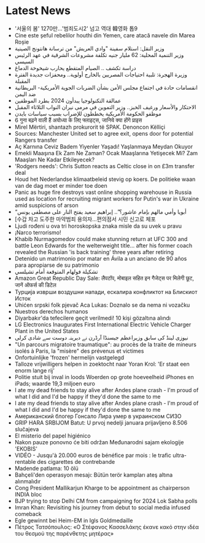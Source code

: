 # Latest News
-  '서울의 봄' 1270만…'범죄도시2' 넘고 역대 韓영화 톱9
-  Cine este șeful rebelilor houthi din Yemen, care atacă navele din Marea Roșie
-  وزير النقل: استلام سفينة "وادي العريش" من ترسانة هانتونج الصينية
-  وزير التنمية المحلية: 62 مليار جنيه تكلفة مشروعات الشرقية في عهد الرئيس السيسي
-  دراسة تكشف .. الصيام المتقطع يحارب شيخوخة الدماغ
-  وزيرة الهجرة: تلبية احتياجات المصريين بالخارج أولوية.. ومحفزات جديدة الفترة المقبلة
-  انقسامات حادة في اجتماع مجلس الأمن بشأن الضربات الجوية الأمريكية- البريطانية ضد اليمن
-  عمالقة التكنولوجيا يبدأون 2024 بطرد الموظفين
-  الاحتكار والأسعار ورغيف الخبز.. وزير التموين في مرمى نيران النواب الثلاثاء المقبل
-  موظفو الحكومة الأمريكية يخططون للإضراب بسبب سياسات بايدن
-  6 गुना बढ़ने वाली हैं अयोध्या के लिए फ्लाइट्स, जानिये क्या होंगे प्राइस
-  Mirel Mërtiri, shantazh prokurorit të SPAK. Denoncon Këlliçi
-  Sources: Manchester United set to agree exit, opens door for potential Rangers transfer
-  Aç Karnına Ceviz Badem Yiyenler Yaşadı! Yaşlanmaya Meydan Okuyor
-  Emekli Maaşına Ek Zam Ne Zaman? Ocak Maaşlarına Yetişecek Mi? Zam Maaşları Ne Kadar Etkileyecek?
-  'Rodgers needs': Chris Sutton reacts as Celtic close in on £3m transfer deal
-  Houd het Nederlandse klimaatbeleid stevig op koers. De politieke waan van de dag moet er minder toe doen
-  Panic as huge fire destroys vast online shopping warehouse in Russia used as location for recruiting migrant workers for Putin's war in Ukraine amid suspicions of arson
-  “أبويا وأمي مالهم بإمام عاشور؟”.. إبراهيم سعيد يفتح النار على مصطفى يونس
-  [수갑 차고 도주한 마약범죄 용의자…편의점서 시민 신고로 체포
-  Ljudi rođeni u ova tri horoskopska znaka misle da su uvek u pravu
-  ¡Narco terrorismo!
-  Khabib Nurmagomedov could make stunning return at UFC 300 and battle Leon Edwards for the welterweight title... after his former coach revealed the Russian 'is back training' three years after retiring
-  Detenido un matrimonio por matar en Ávila a un anciano de 90 años para apropiarse de su patrimonio
-  تشكيلة فولهام المتوقعة أمام تشيلسي
-  Amazon Great Republic Day Sale: लैपटॉप, मोबाइल सहित इन गैजेट्स पर मिलेगी छूट, जानें ऑफर्स की डिटेल
-  Турција изврши воздушни напади, ескалира конфликтот на Блискиот Исток
-  Uhićen srpski folk pjevač Aca Lukas: Doznalo se da nema ni vozačku
-  Nuestros derechos humanos
-  Diyarbakır'da tefecilere geçit verilmedi! 10 kişi gözaltına alındı
-  LG Electronics Inaugurates First International Electric Vehicle Charger Plant in the United States
-  نیوزی لینڈ کی سابق وزیراعظم جیسنڈا آرڈرن نے دیرینہ دوست سے شادی کرلی
-  "Un parcours migratoire traumatique": au procès de la traite de mineurs isolés à Paris, la "misère" des prévenus et victimes
-  Onfortuinlijke 'frozen' hermelijn vastgelegd
-  Talloze vrijwilligers helpen in zoektocht naar Yoran Krol: 'Er staat een enorm lange rij'
-  Politie stuit bij inval in loods Woerden op grote hoeveelheid iPhones en iPads; waarde 19,3 miljoen euro
-  I ate my dead friends to stay alive after Andes plane crash - I'm proud of what I did and I'd be happy if they'd done the same to me
-  I ate my dead friends to stay alive after Andes plane crash - I'm proud of what I did and I'd be happy if they'd done the same to me
-  Американский блогер Гонсало Лира умер в украинском СИЗО
-  GRIP HARA SRBIJOM Batut: U prvoj nedelji januara prijavljeno 8.506 slučajeva
-  El misterio del papel higiénico
-  Nakon pauze ponovno će biti održan Međunarodni sajam ekologije 'EKOBIS'
-  VIDÉO - Jusqu'à 20.000 euros de bénéfice par mois : le trafic ultra-rentable des cigarettes de contrebande
-  Madende patlama: 10 ölü
-  Bahçeli'den operasyon mesajı: Bütün terör kampları ateş altına alınmalıdır
-  Cong President Mallikarjun Kharge to be appointment as chairperson INDIA bloc
-  BJP trying to stop Delhi CM from campaigning for 2024 Lok Sabha polls
-  Imran Khan: Revisiting his journey from debut to social media infused comeback
-  Egle gewinnt bei Heim-EM in Igls Goldmedaille
-  Πέτρος Τατσόπουλος: «Ο Στέφανος Κασσελάκης έκανε κακό στην ιδέα του θεσμού της παρένθετης μητέρας»
